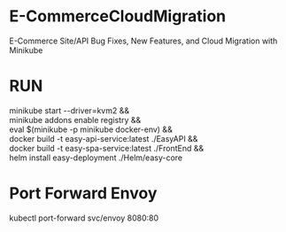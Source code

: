 # E-CommerceCloudMigration
E-Commerce Site/API Bug Fixes, New Features, and Cloud Migration with Minikube

# RUN
minikube start --driver=kvm2 && \
minikube addons enable registry && \
eval $(minikube -p minikube docker-env) && \
docker build -t easy-api-service:latest ./EasyAPI && \
docker build -t easy-spa-service:latest ./FrontEnd && \
helm install easy-deployment ./Helm/easy-core

# Port Forward Envoy
kubectl port-forward svc/envoy 8080:80